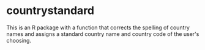 # countrystandard
This is an R package with a function that corrects the spelling of country names and assigns a standard country name and country code of the user's choosing.
